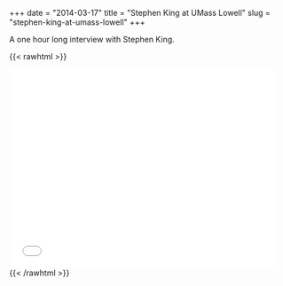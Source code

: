 +++
date = "2014-03-17"
title = "Stephen King at UMass Lowell"
slug = "stephen-king-at-umass-lowell"
+++

A one hour long interview with Stephen King.

{{< rawhtml >}}
<iframe width="480" height="360" src="//www.youtube-nocookie.com/embed/l8TkQvdJVbc?rel=0" frameborder="0" allowfullscreen></iframe>

<div style="clear: both;"></div>
{{< /rawhtml >}}
